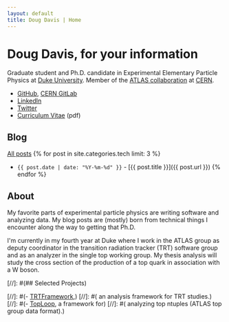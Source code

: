 ```yaml
---
layout: default
title: Doug Davis | Home
---
```


# Doug Davis, for your information

Graduate student and Ph.D. candidate in Experimental Elementary
Particle Physics at [Duke University](https://www.duke.edu/). Member
of the [ATLAS collaboration](https://atlas.cern/) at
[CERN](https://home.cern/).

- [GitHub](https://github.com/drdavis), [CERN GitLab](https://gitlab.cern.ch/ddavis)
- [LinkedIn](https://www.linkedin.com/in/douglasrdavis)
- [Twitter](https://twitter.com/_ddavis_)
- [Curriculum Vitae](/assets/pdf/cv.pdf) (pdf)

## Blog

[All posts](/blog.html)
{% for post in site.categories.tech limit: 3 %}
- `{{ post.date | date: "%Y-%m-%d" }}` - [{{ post.title }}]({{ post.url }}) {% endfor %}

## About

My favorite parts of experimental particle physics are writing
software and analyzing data. My blog posts are (mostly) born from
technical things I encounter along the way to getting that Ph.D.

I'm currently in my fourth year at Duke where I work in the ATLAS
group as deputy coordinator in the transition radiation tracker (TRT)
software group and as an analyzer in the single top working group.  My
thesis analysis will study the cross section of the production of a
top quark in association with a W boson.

[//]: #(## Selected Projects)

[//]: #(- [TRTFramework](https://gitlab.cern.ch/atlas-trt-software/TRTFramework),)
[//]: #(  an analysis framework for TRT studies.)
[//]: #(- [TopLoop](https://github.com/drdavis/TopLoop), a framework for)
[//]: #(  analyzing top ntuples (ATLAS top group data format).)
